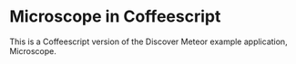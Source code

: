 # Microscope in Coffeescript

This is a Coffeescript version of the Discover Meteor example application, Microscope.
